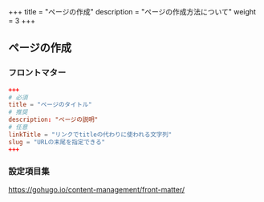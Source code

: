 +++
title = "ページの作成"
description = "ページの作成方法について"
weight = 3
+++

## ページの作成

### フロントマター

```toml
+++
# 必須
title = "ページのタイトル"
# 推奨
description: "ページの説明"
# 任意
linkTitle = "リンクでtitleの代わりに使われる文字列"
slug = "URLの末尾を指定できる"
+++
```
### 設定項目集
https://gohugo.io/content-management/front-matter/
